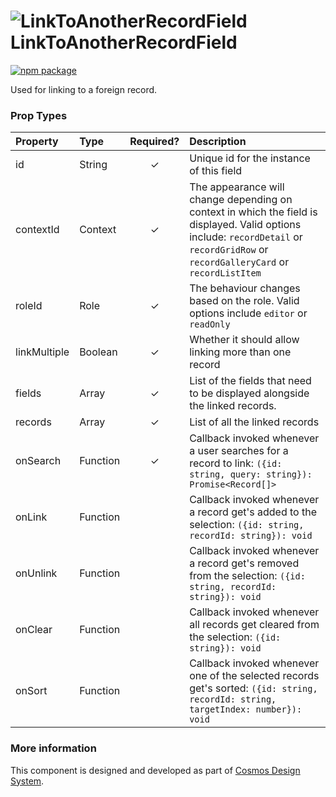 # ![LinkToAnotherRecordField](https://user-images.githubusercontent.com/44801418/48109947-2a66c380-e27c-11e8-864a-c77e7502d98a.png) LinkToAnotherRecordField

[![npm package][npm-badge]][npm]

Used for linking to a foreign record.	

### Prop Types

| Property | Type | Required? | Description |
|:---|:---|:---:|:---|
| id | String | ✓ | Unique id for the instance of this field |
| contextId | Context | ✓ | The appearance will change depending on context in which the field is displayed. Valid options include: `recordDetail` or `recordGridRow` or `recordGalleryCard` or `recordListItem` |
| roleId | Role | ✓ | The behaviour changes based on the role. Valid options include `editor` or `readOnly` |
| linkMultiple | Boolean | ✓ | Whether it should allow linking more than one record |
| fields | Array | ✓ | List of the fields that need to be displayed alongside the linked records. |
| records | Array | ✓ | List of all the linked records |
| onSearch | Function | ✓ | Callback invoked whenever a user searches for a record to link: `({id: string, query: string}): Promise<Record[]>` |
| onLink | Function |  | Callback invoked whenever a record get's added to the selection: `({id: string, recordId: string}): void` |
| onUnlink | Function |  | Callback invoked whenever a record get's removed from the selection: `({id: string, recordId: string}): void` |
| onClear | Function |  | Callback invoked whenever all records get cleared from the selection: `({id: string}): void` |
| onSort | Function |  | Callback invoked whenever one of the selected records get's sorted: `({id: string, recordId: string, targetIndex: number}): void` |

### More information

This component is designed and developed as part of [Cosmos Design System][cmds]. 

[cmds]: https://github.com/entercosmos/cosmos
[npm-badge]: https://img.shields.io/npm/v/@cmds/link-to-another-record-field.svg
[npm]: https://www.npmjs.org/package/@cmds/link-to-another-record-field
